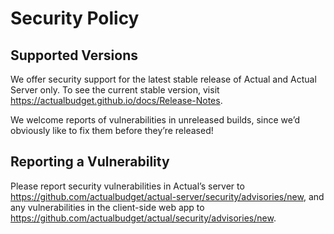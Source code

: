 # Security Policy

## Supported Versions

We offer security support for the latest stable release of Actual and Actual Server only. To see the current stable version, visit https://actualbudget.github.io/docs/Release-Notes.

We welcome reports of vulnerabilities in unreleased builds, since we’d obviously like to fix them before they’re released!

## Reporting a Vulnerability

Please report security vulnerabilities in Actual’s server to https://github.com/actualbudget/actual-server/security/advisories/new, and any vulnerabilities in the client-side web app to https://github.com/actualbudget/actual/security/advisories/new.
